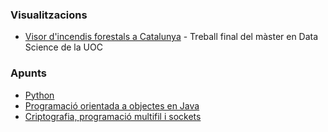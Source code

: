 ### Visualitzacions

* [Visor d'incendis forestals a Catalunya](https://storage.googleapis.com/incendis/index.html) - Treball final del màster en Data Science de la UOC

### Apunts

* [Python](https://github.com/vboix2/Python)
* [Programació orientada a objectes en Java](https://github.com/vboix2/DAM-M03-POO)
* [Criptografia, programació multifil i sockets](https://github.com/vboix2/DAM-M09-ServeisProcessos)
